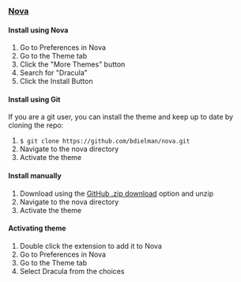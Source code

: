 ### [Nova](https://nova.app)

#### Install using Nova

1. Go to Preferences in Nova
2. Go to the Theme tab
3. Click the "More Themes" button
4. Search for "Dracula"
5. Click the Install Button

#### Install using Git

If you are a git user, you can install the theme and keep up to date by cloning the repo:

1. `$ git clone https://github.com/bdielman/nova.git`
2. Navigate to the nova directory
3. Activate the theme

#### Install manually

1. Download using the [GitHub .zip download](https://github.com/bdielman/nova/archive/master.zip) option and unzip
2. Navigate to the nova directory
3. Activate the theme

#### Activating theme

1. Double click the extension to add it to Nova
2. Go to Preferences in Nova
3. Go to the Theme tab
4. Select Dracula from the choices
